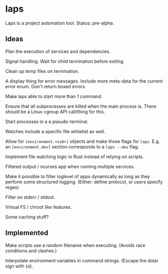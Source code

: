 # laps

Laps is a project automation tool. Status: pre-alpha.

## Ideas

Plan the execution of services and dependencies.

Signal handling. Wait for child termination before exiting.

Clean up temp files on termination.

A display thing for error messages. Include more meta-data for the current
error enum. Don't return boxed errors.

Make laps able to start more than 1 command.

Ensure that all subprocesses are killed when the main process is. There should
be a Linux cgroup API call/thing for this.

Start processes in a a pseudo-terminal.

Watches include a specific file whitelist as well.

Allow for `[environment.<sub>]` objects and make those flags for `laps`. E.g.
an `[environment.dev]` section corresponds to a `laps --dev` flag.

Implement file watching logic in Rust instead of relying on scripts.

Filtered output / ncurses app when running multiple services.

Make it possible to filter loglevel of apps dynamically as long as they perform
some structured logging. (Either: define protocol, or users specify regex)

Filter on stderr / stdout.

Virtual FS / chroot like features.

Some caching stuff?

## Implemented

Make scripts use a random filename when executing. (Avoids race conditions and
clashes.)

Interpolate environment variables in command strings. (Escape the dolar sign
with `$$`).
